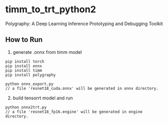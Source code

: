 # timm_to_trt_python2

Polygraphy: A Deep Learning Inference Prototyping and Debugging Toolkit

## How to Run

1. generate .onnx from timm model

```
pip install torch
pip install onnx
pip install timm
pip install polygraphy

python onnx_export.py
// a file 'resnet18_cuda.onnx' will be generated in onnx directory.
```

2. build tensorrt model and run

```
python onnx2trt.py
// a file 'resnet18_fp16.engine' will be generated in engine directory.
```
